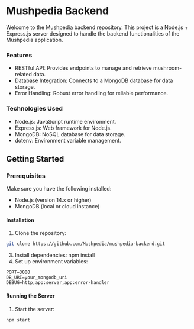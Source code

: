 # Mushpedia Backend
Welcome to the Mushpedia backend repository. This project is a Node.js + Express.js server designed to handle the backend functionalities of the Mushpedia application.

### Features
* RESTful API: Provides endpoints to manage and retrieve mushroom-related data.
* Database Integration: Connects to a MongoDB database for data storage.
* Error Handling: Robust error handling for reliable performance.

### Technologies Used
* Node.js: JavaScript runtime environment.
* Express.js: Web framework for Node.js.
* MongoDB: NoSQL database for data storage.
* dotenv: Environment variable management.

## Getting Started
### Prerequisites
Make sure you have the following installed:

* Node.js (version 14.x or higher)
* MongoDB (local or cloud instance)

#### Installation
1. Clone the repository:
```sh
git clone https://github.com/Mushpedia/mushpedia-backend.git
```

3. Install dependencies:
npm install
4. Set up environment variables:
```env
PORT=3000
DB_URI=your_mongodb_uri
DEBUG=http,app:server,app:error-handler
```

####  Running the Server
1. Start the server:
```sh
npm start
```
